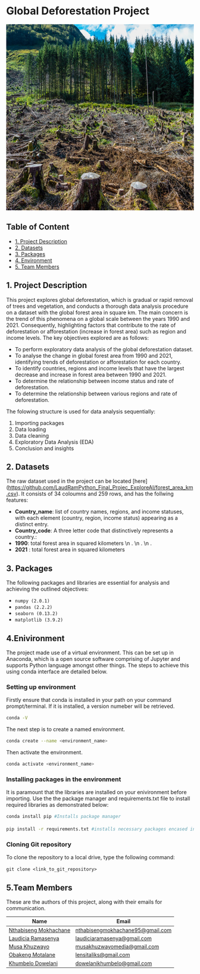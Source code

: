 # Global Deforestation Project

<div id="Deforestation_image", align="center">
  <img src="Deforestation_image.jpg" width="700" height="500" alt=""/>
</div>


## Table of Content

* [1. Project Description](#project-description)
* [2. Datasets](#dataset)
* [3. Packages](#packages)
* [4. Environment](#environment)
* [5. Team Members](#team-members)


## 1. Project Description <a class="anchor" id="project-description"></a>

This project explores global deforestation, which is gradual or rapid removal of trees and vegetation, and conducts a thorough data analysis procedure on a dataset with the global forest area in square km. The main concern is the trend of this phenomena on a global scale between the years 1990 and 2021. Consequently, highlighting factors that contribute to the rate of deforestation or afforestation (increase in forest area) such as region and income levels. The key objectives explored are as follows:
* To perform exploratory data analysis of the global deforestation dataset.
* To analyse the change in global forest area from 1990 and 2021, identifying trends of deforestation or afforestation for each country.
* To identify countries, regions and income levels that have the largest decrease and increase in forest area between 1990 and 2021.
* To determine the relationship between income status and rate of deforestation.
* To determine the relationship between various regions and rate of deforestation.

The folowing structure is used for data analysis sequentially:
1. Importing packages
2. Data loading
3. Data cleaning
4. Exploratory Data Analysis (EDA)
5. Conclusion and insights


## 2. Datasets <a class="anchor" id="dataset"></a>

The raw dataset used in the project can be located [here] (https://github.com/LaudRamPython_Final_Projec_ExploreAI/forest_area_km.csv). It consists of 34 coloumns and 259 rows, and has the follwing features:
* <b>Country_name</b>: list of country names, regions, and income statuses, with each element (country, region, income status) appearing as a distinct entry.
* <b>Country_code</b>: A three letter code that distinctively represents a country.:
* <b>1990</b>: total forest area in squared kilometers
    \n .
    \n .
    \n .
* <b>2021</b> : total forest area in squared kilometers

## 3. Packages <a class="anchor" id="packages"></a>


The following packages and libraries are essential for analysis and achieving the outlined objectives:

+ `numpy (2.0.1)`
+ `pandas (2.2.2)`
+ `seaborn (0.13.2)`
+ `matplotlib (3.9.2)`


## 4.Enivironment <a class="anchor" id="environment"></a>

The project made use of a virtual environment. This can be set up in Anaconda, which is a open source software comprising of Jupyter and supports Python language amongst other things. The steps to achieve this using conda interface are detailed below.

###  Setting up environment

Firstly ensure that conda is installed in your path on your command prompt/terminal. If it is installed, a version numeber will be retrieved. 
```bash
conda -V
```
The next step is to create a named environment.
```bash
conda create --name <environment_name>
```
Then activate the environment.
```bash
conda activate <environment_name>
```

### Installing packages in the environment

It is paramount that the libraries are installed on your enivironment before importing. Use the the package manager and requirements.txt file to install required libraries as demonstrated below:
```bash
conda install pip #Installs package manager

pip install -r requirements.txt #installs necessary packages encased in requirements.txt
```

### Cloning Git repository

To clone the repository to a local drive, type the following command:

`git clone <link_to_git_repository>`


## 5.Team Members <a class="anchor" id="team-members"></a>

These are the authors of this project, along with their emails for communication.

| Name                                                                                        |  Email              
|---------------------------------------------------------------------------------------------|--------------------             
| [Nthabiseng Mokhachane](https://github.com/NthabisengM95)                                                                    | nthabisengmokhachane95@gmail.com
| [Laudicia Ramasenya](https://github.com/LaudRam)                                                                      | laudiciaramasenya@gmail.com
| [Musa Khuzwayo](https://github.com/MusaKhuzwayo)                                                                           | musakhuzwayomedia@gmail.com
| [Obakeng Motalane](https://github.com/lensitaliks)                                                                        | lensitaliks@gmail.com
| [Khumbelo Dowelani](https://github.com/dowelani)                                                                       | dowelanikhumbelo@gmail.com